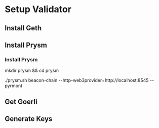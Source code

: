# Setup Validator

## Install Geth

## Install Prysm

### Install Prysm


mkdir prysm && cd prysm

./prysm.sh beacon-chain --http-web3provider=http://localhost:8545 --pyrmont

## Get Goerli

## Generate Keys

